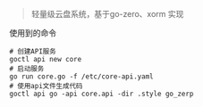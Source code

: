 > 轻量级云盘系统，基于go-zero、xorm 实现

使用到的命令
```text
# 创建API服务
goctl api new core
# 启动服务
go run core.go -f /etc/core-api.yaml
# 使用api文件生成代码
goctl api go -api core.api -dir .style go_zerp
```